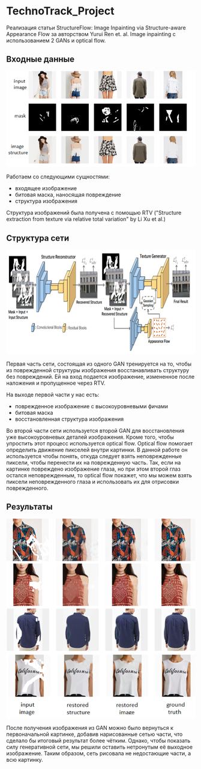 # TechnoTrack_Project
Реализация статьи StructureFlow: Image Inpainting via Structure-aware Appearance Flow за авторством Yurui Ren et. al.
Image inpainting с использованием 2 GANs и optical flow.

## Входные данные
<p align="center">
<img src="images/input_data.png">
</p>

Работаем со следующими сущностями:
* входящее изображение
* битовая маска, наносящая повреждение
* структура изображения

Структура изображений была получена с помощью RTV ("Structure extraction from texture via relative total variation" by Li Xu et al.)

## Структура сети
<p align="center">
  <img src = "images/network_structure.png" height = 280>
</p>

Первая часть сети, состоящая из одного GAN тренируется на то, чтобы из поврежденной структуры изображения восстанавливать структуру без повреждений.
Ей на вход подается изображение, измененное после наложения и пропущенное через RTV.

На выходе первой части у нас есть:
* поврежденное изображение с высокоуровневыми фичами
* битовая маска
* восстановленная структура изображения

Во второй части сети используется второй GAN для восстановления уже высокоуровневых деталей изображения. Кроме того, чтобы упростить этот процесс используется optical flow.
Optical flow помогает определить движение пикселей внутри картинки. В данной работе он используется чтобы понять, откуда следует взять неповрежденные пиксели, чтобы перенести их на поврежденную часть. Так, если на картинке повреждено изображение глаза, но при этом второй глаз остался неповрежденным, то optical flow покажет, что мы можем взять пиксели неповрежденного глаза и использовать их для отрисовки поврежденного.

## Результаты
<p align="center">
  <img src = "images/results.png">
</p>

После получения изображения из GAN можно было вернуться к первоначальной картинке, добавив нарисованные сетью части, что сделало бы итоговый результат более чётким. Однако, чтобы показать силу генеративной сети, мы решили оставить нетронутым её выходное изображение. Таким образом, сеть рисовала не недостающие части, а всю картинку. 
